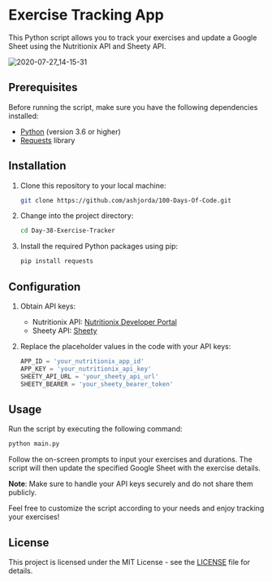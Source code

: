 # Exercise Tracking App

This Python script allows you to track your exercises and update a Google Sheet using the Nutritionix API and Sheety API.

![2020-07-27_14-15-31](https://github.com/ashjorda/100-Days-Of-Code/assets/40682488/36b63107-82c5-4e51-a566-be1829d0bc4c)


## Prerequisites

Before running the script, make sure you have the following dependencies installed:

- [Python](https://www.python.org/) (version 3.6 or higher)
- [Requests](https://docs.python-requests.org/en/latest/) library

## Installation

1. Clone this repository to your local machine:

    ```bash
    git clone https://github.com/ashjorda/100-Days-Of-Code.git
    ```

2. Change into the project directory:

    ```bash
    cd Day-38-Exercise-Tracker
    ```

3. Install the required Python packages using pip:

    ```bash
    pip install requests
    ```

## Configuration

1. Obtain API keys:
   - Nutritionix API: [Nutritionix Developer Portal](https://developer.nutritionix.com/)
   - Sheety API: [Sheety](https://sheety.co/)

2. Replace the placeholder values in the code with your API keys:

    ```python
    APP_ID = 'your_nutritionix_app_id'
    APP_KEY = 'your_nutritionix_api_key'
    SHEETY_API_URL = 'your_sheety_api_url'
    SHEETY_BEARER = 'your_sheety_bearer_token'
    ```

## Usage

Run the script by executing the following command:

```bash
python main.py
```

Follow the on-screen prompts to input your exercises and durations. The script will then update the specified Google Sheet with the exercise details.

**Note**: Make sure to handle your API keys securely and do not share them publicly.

Feel free to customize the script according to your needs and enjoy tracking your exercises!

## License

This project is licensed under the MIT License - see the [LICENSE](https://github.com/ashjorda/100-Days-Of-Code/blob/master/LICENSE) file for details.

